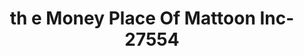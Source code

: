 ---
f_zip-code: 61938
f_state-code: IL
title: th e Money Place Of Mattoon Inc-27554
f_phone: 217-235-1144
f_city-only: Mattoon
f_address: 620 Lakeland Boulevard Mattoon
f_location-unique-id: '27554'
slug: th-e-money-place-of-mattoon-inc-27554
updated-on: '2024-05-30T13:46:58.046Z'
created-on: '2024-05-30T13:36:59.803Z'
published-on: '2024-05-30T13:54:32.469Z'
f_city-state: cms/city/mattoon-il.md
f_company: cms/company/th-e-money-place-of-mattoon-inc.md
f_state: cms/state/illinois.md
layout: '[payday-loan].html'
tags: payday-loan
---